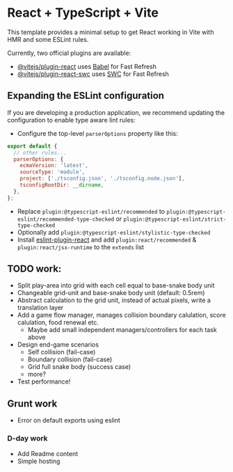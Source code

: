 # React + TypeScript + Vite

This template provides a minimal setup to get React working in Vite with HMR and some ESLint rules.

Currently, two official plugins are available:

- [@vitejs/plugin-react](https://github.com/vitejs/vite-plugin-react/blob/main/packages/plugin-react/README.md) uses [Babel](https://babeljs.io/) for Fast Refresh
- [@vitejs/plugin-react-swc](https://github.com/vitejs/vite-plugin-react-swc) uses [SWC](https://swc.rs/) for Fast Refresh

## Expanding the ESLint configuration

If you are developing a production application, we recommend updating the configuration to enable type aware lint rules:

- Configure the top-level `parserOptions` property like this:

```js
export default {
  // other rules...
  parserOptions: {
    ecmaVersion: 'latest',
    sourceType: 'module',
    project: ['./tsconfig.json', './tsconfig.node.json'],
    tsconfigRootDir: __dirname,
  },
};
```

- Replace `plugin:@typescript-eslint/recommended` to `plugin:@typescript-eslint/recommended-type-checked` or `plugin:@typescript-eslint/strict-type-checked`
- Optionally add `plugin:@typescript-eslint/stylistic-type-checked`
- Install [eslint-plugin-react](https://github.com/jsx-eslint/eslint-plugin-react) and add `plugin:react/recommended` & `plugin:react/jsx-runtime` to the `extends` list

## TODO work:

- Split play-area into grid with each cell equal to base-snake body unit
- Changeable grid-unit and base-snake body unit (default: 0.5rem)
- Abstract calculation to the grid unit, instead of actual pixels, write a translation layer
- Add a game flow manager, manages collision boundary calulation, score calulation, food renewal etc.
  - Maybe add small independent managers/controllers for each task above
- Design end-game scenarios
  - Self collision (fail-case)
  - Boundary collision (fail-case)
  - Grid full snake body (success case)
  - more?
- Test performance!

## Grunt work

- Error on default exports using eslint

### D-day work

- Add Readme content
- Simple hosting
